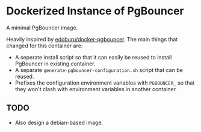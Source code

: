# Dockerized Instance of PgBouncer

A minimal PgBouncer image. 

Heavily inspired by [edoburu/docker-pgbouncer](https://github.com/edoburu/docker-pgbouncer).
The main things that changed for this container are:

 - A seperate install script so that it can easily be reused to install PgBouncer in
   existing container.
 - A separate `generate-pgbouncer-configuration.sh` script that can be reused.
 - Prefixes the configuration environment variables with `PGBOUNCER_` so that they
   won't clash with environment variables in another container.
   
## TODO
 - Also design a debian-based image.
